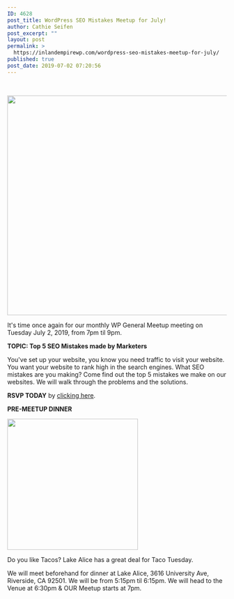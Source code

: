 ```yaml
---
ID: 4628
post_title: WordPress SEO Mistakes Meetup for July!
author: Cathie Seifen
post_excerpt: ""
layout: post
permalink: >
  https://inlandempirewp.com/wordpress-seo-mistakes-meetup-for-july/
published: true
post_date: 2019-07-02 07:20:56
---
```

&nbsp;

<img class="alignnone wp-image-4636 size-full" src="https://inlandempirewp.com/wp-content/uploads/2019/07/Top-5-Marketing-Mistakes-IEWP-Blog-Cover.png" alt="" width="960" height="503" />

It's time once again for our monthly WP General Meetup meeting on Tuesday July 2, 2019, from 7pm til 9pm.

<strong>TOPIC: Top 5 SEO Mistakes made by Marketers </strong>

You've set up your website, you know you need traffic to visit your website. You want your website to rank high in the search engines. What SEO mistakes are you making? Come find out the top 5 mistakes we make on our websites. We will walk through the problems and the solutions.

<strong>RSVP TODAY</strong> by <a href="https://www.meetup.com/inlandempirewp/events/261242770/">clicking here</a>.

<strong>PRE-</strong><strong>MEETUP DINNER</strong>

<img class="alignnone size-full wp-image-4615" src="https://inlandempirewp.com/wp-content/uploads/2019/06/61838838_422562781809244_8885041176432869376_n-1.png" alt="" width="300" height="300" />

Do you like Tacos? Lake Alice has a great deal for Taco Tuesday.

We will meet beforehand for dinner at Lake Alice, 3616 University Ave, Riverside, CA 92501. We will be from 5:15pm til 6:15pm. We will head to the Venue at 6:30pm &amp; OUR Meetup starts at 7pm.